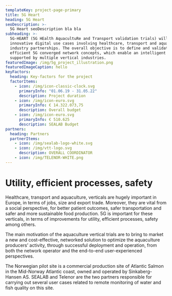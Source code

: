 ```yaml
---
templateKey: project-page-primary
title: 5G Heart
heading: 5G Heart
seoDescription: >-
  5G Heart seoDescription bla bla
subheading: >-
  5G-HEART (5G HEalth AquacultuRe and Transport validation trials) will deploy
  innovative digital use cases involving healthcare, transport and aquaculture
  industry partnerships. The overall objective is to define and validate the cost
  efficient 5G converged network concepts, which enable an intelligent hub
  supported by multiple vertical industries.
featuredImage: /img/5g_project_illustration.png
featuredImageCaption: hello
keyFactors:
  heading: Key-factors for the project
  factorItems:
    - icon: /img/icon-classic-clock.svg
      primaryInfo: "01.06.19 - 31.05.22"
      description: Project duration
    - icon: /img/icon-euro.svg
      primaryInfo: € 14.322.073,75
      description: Overall budget
    - icon: /img/icon-euro.svg
      primaryInfo: € 510.625
      description: SEALAB Budget
partners:
  heading: Partners
  partnerItems:
    - icon: /img/sealab-logo-white.svg
    - icon: /img/vtt-logo.svg
      description: OVERALL COORDINATOR
    - icon: /img/TELENOR-WHITE.png
---
```


# Utility, efficient processes, safety

Healthcare, transport and aquaculture, verticals are hugely important in Europe,
in terms of jobs, size and export trade. Moreover, they are vital from a social
perspective, for better patient outcomes, safer transportation and safer and
more sustainable food production. 5G is important for these verticals, in terms
of improvements for utility, efficient processes, safety among others.

The main motivation of the aquaculture vertical trials are to bring to market
a new and cost-effective, networked solution to optimize the aquaculture
producers’ activity, through successful deployment and operation, from both
the network operator and the end-to-end user-experienced perspectives.

The Norwegian pilot site is a commercial production site of Atlantic Salmon in
the Mid-Norway Atlantic coast, owned and operated by Sinkaberg-Hansen AS.
SEALAB and Telenor are the two partners responsible for carrying out several
user cases related to remote monitoring of water and fish quality on this
site.
